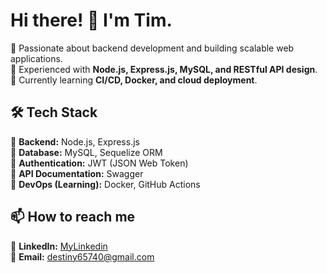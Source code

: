 # Hi there! 👋 I'm Tim.

🚀 Passionate about backend development and building scalable web applications.  
🔧 Experienced with **Node.js, Express.js, MySQL, and RESTful API design**.  
🎯 Currently learning **CI/CD, Docker, and cloud deployment**.  

## 🛠️ Tech Stack  
🔹 **Backend:** Node.js, Express.js  
🔹 **Database:** MySQL, Sequelize ORM  
🔹 **Authentication:** JWT (JSON Web Token)  
🔹 **API Documentation:** Swagger  
🔹 **DevOps (Learning):** Docker, GitHub Actions

## 📫 How to reach me  
💼 **LinkedIn:** [MyLinkedin](www.linkedin.com/in/ting-wei-chen-49b299202)  
📧 **Email:** destiny65740@gmail.com
